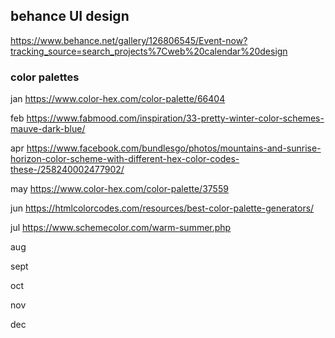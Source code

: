 

## behance UI design
https://www.behance.net/gallery/126806545/Event-now?tracking_source=search_projects%7Cweb%20calendar%20design

### color palettes

jan https://www.color-hex.com/color-palette/66404

feb https://www.fabmood.com/inspiration/33-pretty-winter-color-schemes-mauve-dark-blue/



apr https://www.facebook.com/bundlesgo/photos/mountains-and-sunrise-horizon-color-scheme-with-different-hex-color-codes-these-/258240002477902/

may https://www.color-hex.com/color-palette/37559

jun https://htmlcolorcodes.com/resources/best-color-palette-generators/

jul https://www.schemecolor.com/warm-summer.php

aug

sept

oct

nov

dec